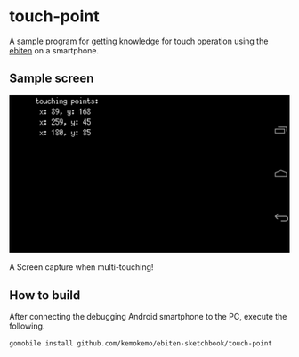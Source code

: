 # touch-point

A sample program for getting knowledge for touch operation using the [ebiten](https://github.com/hajimehoshi/ebiten) on a smartphone.

## Sample screen

![](images/multi-touching.png)

A Screen capture when multi-touching!

## How to build

After connecting the debugging Android smartphone to the PC, execute the following.

```
gomobile install github.com/kemokemo/ebiten-sketchbook/touch-point
```
